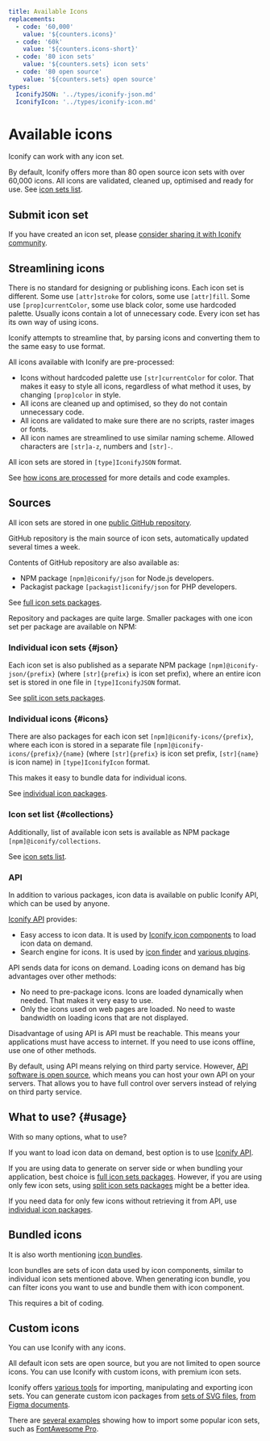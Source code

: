 ```yaml
title: Available Icons
replacements:
  - code: '60,000'
    value: '${counters.icons}'
  - code: '60k'
    value: '${counters.icons-short}'
  - code: '80 icon sets'
    value: '${counters.sets} icon sets'
  - code: '80 open source'
    value: '${counters.sets} open source'
types:
  IconifyJSON: '../types/iconify-json.md'
  IconifyIcon: '../types/iconify-icon.md'
```

# Available icons

Iconify can work with any icon set.

By default, Iconify offers more than 80 open source icon sets with over 60,000 icons. All icons are validated, cleaned up, optimised and ready for use. See [icon sets list](https://icon-sets.iconify.design/).

## Submit icon set

If you have created an icon set, please [consider sharing it with Iconify community](../articles/add-icon-set/index.md).

## Streamlining icons

There is no standard for designing or publishing icons. Each icon set is different. Some use `[attr]stroke` for colors, some use `[attr]fill`. Some use `[prop]currentColor`, some use black color, some use hardcoded palette. Usually icons contain a lot of unnecessary code. Every icon set has its own way of using icons.

Iconify attempts to streamline that, by parsing icons and converting them to the same easy to use format.

All icons available with Iconify are pre-processed:

- Icons without hardcoded palette use `[str]currentColor` for color. That makes it easy to style all icons, regardless of what method it uses, by changing `[prop]color` in style.
- All icons are cleaned up and optimised, so they do not contain unnecessary code.
- All icons are validated to make sure there are no scripts, raster images or fonts.
- All icon names are streamlined to use similar naming scheme. Allowed characters are `[str]a-z`, numbers and `[str]-`.

All icon sets are stored in `[type]IconifyJSON` format.

See [how icons are processed](../articles/cleaning-up-icons/index.md) for more details and code examples.

## Sources

All icon sets are stored in one [public GitHub repository](https://github.com/iconify/icon-sets).

GitHub repository is the main source of icon sets, automatically updated several times a week.

Contents of GitHub repository are also available as:

- NPM package `[npm]@iconify/json` for Node.js developers.
- Packagist package `[packagist]iconify/json` for PHP developers.

See [full icon sets packages](./all.md).

Repository and packages are quite large. Smaller packages with one icon set per package are available on NPM:

### Individual icon sets {#json}

Each icon set is also published as a separate NPM package `[npm]@iconify-json/{prefix}` (where `[str]{prefix}` is icon set prefix), where an entire icon set is stored in one file in `[type]IconifyJSON` format.

See [split icon sets packages](./json.md).

### Individual icons {#icons}

There are also packages for each icon set `[npm]@iconify-icons/{prefix}`, where each icon is stored in a separate file `[npm]@iconify-icons/{prefix}/{name}` (where `[str]{prefix}` is icon set prefix, `[str]{name}` is icon name) in `[type]IconifyIcon` format.

This makes it easy to bundle data for individual icons.

See [individual icon packages](./icons.md).

### Icon set list {#collections}

Additionally, list of available icon sets is available as NPM package `[npm]@iconify/collections`.

See [icon sets list](./collections.md).

### API

In addition to various packages, icon data is available on public Iconify API, which can be used by anyone.

[Iconify API](../api/index.md) provides:

- Easy access to icon data. It is used by [Iconify icon components](../icon-components/index.md) to load icon data on demand.
- Search engine for icons. It is used by [icon finder](../icon-finder/index.md) and [various plugins](../design/index.md).

API sends data for icons on demand. Loading icons on demand has big advantages over other methods:

- No need to pre-package icons. Icons are loaded dynamically when needed. That makes it very easy to use.
- Only the icons used on web pages are loaded. No need to waste bandwidth on loading icons that are not displayed.

Disadvantage of using API is API must be reachable. This means your applications must have access to internet. If you need to use icons offline, use one of other methods.

By default, using API means relying on third party service. However, [API software is open source](https://github.com/iconify/api.js), which means you can host your own API on your servers. That allows you to have full control over servers instead of relying on third party service.

## What to use? {#usage}

With so many options, what to use?

If you want to load icon data on demand, best option is to use [Iconify API](../api/index.md).

If you are using data to generate on server side or when bundling your application, best choice is [full icon sets packages](./all.md). However, if you are using only few icon sets, using [split icon sets packages](./json.md) might be a better idea.

If you need data for only few icons without retrieving it from API, use [individual icon packages](./icons.md).

## Bundled icons

It is also worth mentioning [icon bundles](../icon-components/bundles/index.md).

Icon bundles are sets of icon data used by icon components, similar to individual icon sets mentioned above. When generating icon bundle, you can filter icons you want to use and bundle them with icon component.

This requires a bit of coding.

## Custom icons

You can use Iconify with any icons.

All default icon sets are open source, but you are not limited to open source icons. You can use Iconify with custom icons, with premium icon sets.

Iconify offers [various tools](../tools/index.md) for importing, manipulating and exporting icon sets. You can generate custom icon packages from [sets of SVG files](../tools/tools2/import/directory.md), [from Figma documents](../tools/tools2/import/figma/index.md).

There are [several examples](../tools/tools2/examples/index.md) showing how to import some popular icon sets, such as [FontAwesome Pro](../tools/tools2/examples/import-fa-pro.md).
